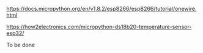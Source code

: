 https://docs.micropython.org/en/v1.8.2/esp8266/esp8266/tutorial/onewire.html

https://how2electronics.com/micropython-ds18b20-temperature-sensor-esp32/

To be done


